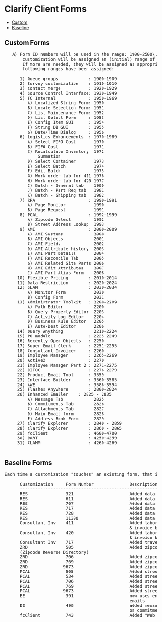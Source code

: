 # Clarify Client Forms

*   [Custom](#custom)
*   [Baseline](#baseline)

<a id="custom" name="custom"></a>

## Custom Forms

<pre>   A) Form ID numbers will be used in the range: 1900-2500\. Each
       customization will be assigned an (initial) range of 5 or 10 forms.
       If more are needed, they will be assigned as appropriate. The
       following ranges have been assigned:

      1) Queue groups            : 1900-1909
      2) Survey customization    : 1910-1919
      3) Contact merge           : 1920-1929
      4) Source Control Interface: 1930-1949
      5) FC Internal             : 1950-1969
         A) Localized String Form: 1950
         B) Locale Selection Form: 1951
         C) List Maintenance Form: 1952
         D) List Select Form     : 1953
         E) Config Item GUI      : 1954
         F) String DB GUI        : 1955
         G) Date/Time Dialog     : 1956
      6) Logistics Enhancements  : 1970-1989
         A) Select FIFO Cost       1970
         B) FIFO Cost              1971
         C) Recalculate Inventory  1972
             Summation
         D) Select Container       1973
         E) Select Batch           1974
         F) Edit Batch             1975
         G) Work order tab for 411 1976
         H) Work order tab for 420 1977
         I) Batch - General tab    1980
         J) Batch - Part Req tab   1981
         K) Batch - Shipping tab   1982
      7) RPA                     : 1990-1991
         A) Page Monitor           1990
         B) Page Request           1991
      8) PCAL                    : 1992-1999
         A) Zipcode Select         1992
         B) Street Address Lookup  1993
      9) AMI                     : 2000-2009
         A) AMI Systems            2000
         B) AMI Objects            2001
         C) AMI Fields             2002
         D) AMI Attribute history  2003
         E) AMI Part Details       2004
         F) AMI Reconcile Tab      2005
         G) AMI Related Site Parts 2006
         H) AMI Edit Attributes    2007
         I) AMI Part Alias Form    2008
     10) Flexible Pricing        : 2010-2014
     11) Data Restriction        : 2020-2024
     12) SLAM                    : 2030-2034
         A) Monitor Form           2030
         B) Config Form            2031
     13) Administrator Toolkit   : 2200-2209
         A) Path Editor            2200
         B) Query Property Editor  2203
         C) Activity Log Editor    2204
         D) Business Rule Editor   2205
         E) Auto-Dest Editor       2206
     14) Query Anything            2210-2224
     15) PO module               : 2225-2249
     16) Recently Open Objects   : 2250
     17) Super Email Clerk       : 2251-2255
     18) Consultant Invoicer     : 2260
     19) Employee Manager        : 2265-2269
     20) ActiveX                 : 2270
     21) Employee Manager Part 2 : 2271-2275
     22) DIFOC                   : 2276-2279
     22) Product Email Tool      : 3559
     23) Interface Builder       : 3560-3585
     24) AWE                     : 3586-3594
     25) Flashes Anywhere        : 2800-2824
     26) Enhanced Emailer    : 2825 - 2835
         A) Message Tab            2825
         B) Commitments Tab        2826
         C) Attachments Tab        2827
         D) Main Email form        2828
         E) Address Book Form      2829
     27) Clarify Explorer        : 2840 - 2859
     28) Clarify Explorer        : 2860 - 2865
     29) fcClient                : 4600-4700
     30) DART                    : 4250-4259
     31) CLAMM                   : 4260-4269

</pre>

<a id="baseline" name="baseline"></a>

## Baseline Forms

<pre>Each time a customization "touches" an existing form, that information should be recorded here:

      Customization     Form Number              Description
      -------------------------------------------------------------
      RES               321                      Added data restriction filter
      RES               611                      Added data restriction filter
      RES               707                      Added data restriction filter
      RES               717                      Added data restriction filter
      RES               728                      Added data restriction filter
      RES               11300                    Added data restriction filter
      Consultant Inv    411                      Added labor rate, time & expense,
                                                 & invoice buttons
      Consultant Inv    420                      Added labor rate, time & expense,
                                                 & invoice buttons
      Consultant Inv    717                      Added travel rate multiplier text box
      ZRD               505                      Added zipcode lookup
      (Zipcode Reverse Directory)
      ZRD               706                      Added zipcode lookup
      ZRD               769                      Added zipcode lookup
      ZRD              9673                      Added zipcode lookup
      PCAL              505                      Added street address validation
      PCAL              534                      Added street address validation
      PCAL              706                      Added street address validation
      PCAL              769                      Added street address validation
      PCAL             9673                      Added street address validation
      EE                391                      now uses enhanced email form to display
                                                 emails
      EE                498                      added message to display based
                                                 on commitment from email
      fcClient          743                      Added "Web Cmds..." button

</pre>
